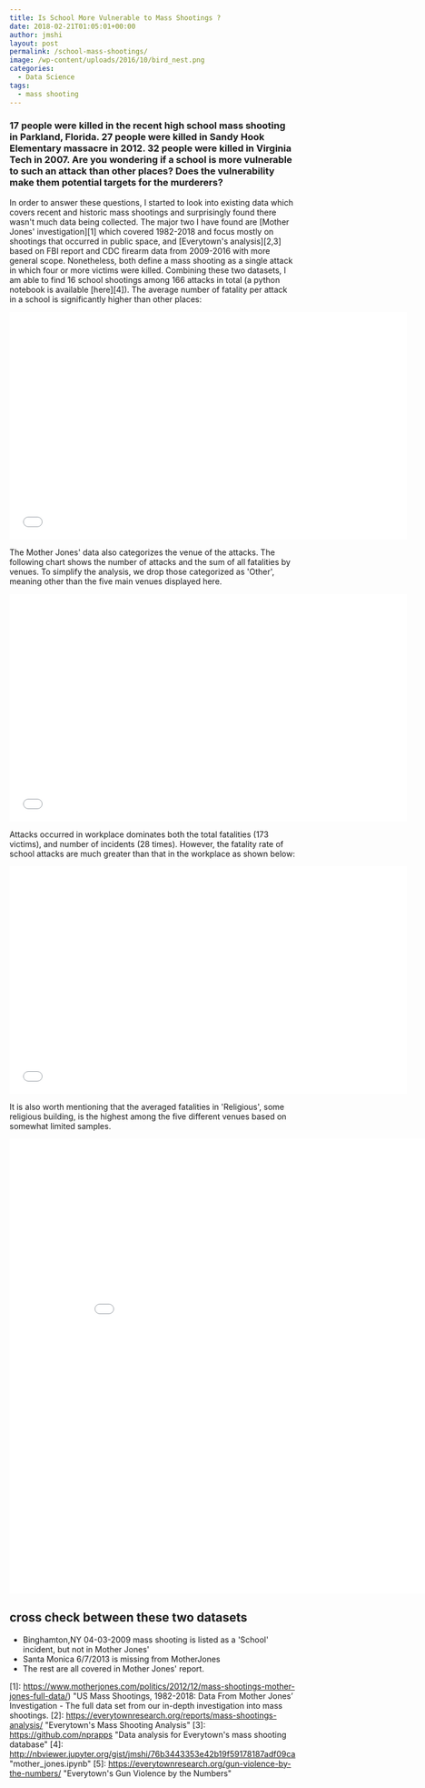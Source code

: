 ```yaml
---
title: Is School More Vulnerable to Mass Shootings ?
date: 2018-02-21T01:05:01+00:00
author: jmshi
layout: post
permalink: /school-mass-shootings/
image: /wp-content/uploads/2016/10/bird_nest.png
categories:
  - Data Science
tags:
  - mass shooting
---
```



### 17 people were killed in the recent high school mass shooting in Parkland, Florida. 27 people were killed in Sandy Hook Elementary massacre in 2012. 32 people were killed in Virginia Tech in 2007. Are you wondering if a school is more vulnerable to such an attack than other places? Does the vulnerability make them potential targets for the murderers?  

In order to answer these questions, I started to look into existing data which covers recent and historic mass shootings and surprisingly found there wasn't much data being collected. The major two I have found are [Mother Jones' investigation][1] which covered 1982-2018 and focus mostly on shootings that occurred in public space, and [Everytown's analysis][2,3] based on FBI report and CDC firearm data from 2009-2016 with more general scope. Nonetheless, both define a mass shooting as a single attack in which four or more victims were killed. Combining these two datasets, I am able to find 16 school shootings among 166 attacks in total (a python notebook is available [here][4]). The average number of fatality per attack in a school is significantly higher than other places:

<iframe width="700" height="400" frameborder="0" scrolling="no" src="//plot.ly/~jmshi/8.embed"></iframe>


The Mother Jones' data also categorizes the venue of the attacks. The following chart shows the number of attacks and the sum of all fatalities by venues. To simplify the analysis, we drop those categorized as 'Other', meaning other than the five main venues displayed here. 

<iframe width="700" height="400" frameborder="0" scrolling="no" src="//plot.ly/~jmshi/6.embed"></iframe>


Attacks occurred in workplace dominates both the total fatalities (173 victims), and number of incidents (28 times). However, the fatality rate of school attacks are much greater than that in the workplace as shown below:

<iframe width="700" height="400" frameborder="0" scrolling="no" src="//plot.ly/~jmshi/2.embed"></iframe>

It is also worth mentioning that the averaged fatalities in 'Religious', some religious building, is the highest among the five different venues based on somewhat limited samples. 




<iframe width="900" height="800" frameborder="0" scrolling="no" src="//plot.ly/~jmshi/4.embed"></iframe>

## cross check between these two datasets

* Binghamton,NY 04-03-2009 mass shooting is listed as a 'School' incident, but not in Mother Jones'
* Santa Monica 6/7/2013 is missing from MotherJones
* The rest are all covered in Mother Jones' report. 

[1]: https://www.motherjones.com/politics/2012/12/mass-shootings-mother-jones-full-data/) "US Mass Shootings, 1982-2018: Data From Mother Jones’ Investigation - The full data set from our in-depth investigation into mass shootings.
[2]: https://everytownresearch.org/reports/mass-shootings-analysis/  "Everytown's Mass Shooting Analysis"
[3]: https://github.com/nprapps "Data analysis for Everytown's mass shooting database"
[4]: http://nbviewer.jupyter.org/gist/jmshi/76b3443353e42b19f59178187adf09ca "mother_jones.ipynb"
[5]: https://everytownresearch.org/gun-violence-by-the-numbers/  "Everytown's Gun Violence by the Numbers"
